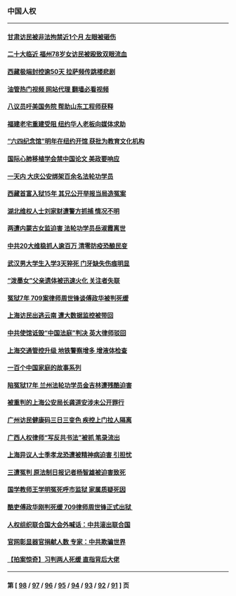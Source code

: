 ### 中国人权
---
#### [甘肃访民被非法拘禁近1个月 左眼被砸伤](../../pages/ncid278/n13836810.md?10020045) 
#### [二十大临近 福州78岁女访民被殴致双眼流血](../../pages/ncid278/n13836711.md?10020045) 
#### [西藏极端封控逾50天 拉萨频传跳楼悲剧](../../pages/ncid278/n13836551.md?10020045) 
#### [油管热门视频 网站代理 翻墙必看视频](http://209.222.30.114:81/youtube.html?10020045)
#### [八议员吁美国务院 帮助山东工程师获释](../../pages/ncid278/n13836379.md?10020045) 
#### [福建老宅重建受阻 纽约华人老板向媒体求助](../../pages/ncid278/n13835942.md?10020045) 
#### [“六四纪念馆”明年在纽约开馆 获批为教育文化机构](../../pages/ncid278/n13835932.md?10020045) 
#### [国际心肺移植学会禁中国论文 美政要响应](../../pages/ncid278/n13835695.md?10020045) 
#### [一天内 大庆公安绑架百余名法轮功学员](../../pages/ncid278/n13835359.md?10020045) 
#### [西藏首富入狱15年 其兄公开举报当局造冤案](../../pages/ncid278/n13835530.md?10020045) 
#### [湖北维权人士刘家财遭警方抓捕 情况不明](../../pages/ncid278/n13835630.md?10020045) 
#### [两遭内蒙古女监迫害 法轮功学员岳淑霞离世](../../pages/ncid278/n13834576.md?10020045) 
#### [中共20大维稳抓人逾百万 清零防疫恐酿民变](../../pages/ncid278/n13834610.md?10020045) 
#### [武汉男大学生入学3天猝死 门牙缺失伤痕明显](../../pages/ncid278/n13834441.md?10020045) 
#### [“泼墨女”父亲遗体被迅速火化 关注者失联](../../pages/ncid278/n13834141.md?10020045) 
#### [冤狱7年 709案律师周世锋谈傅政华被判死缓](../../pages/ncid278/n13834019.md?10020045) 
#### [上海访民出逃云南 遭大数据监控被带回](../../pages/ncid278/n13834069.md?10020045) 
#### [中共使馆诋毁“中国法庭”判决 英大律师驳回](../../pages/ncid278/n13833945.md?10020045) 
#### [上海交通管控升级 地铁警察增多 增液体检查](../../pages/ncid278/n13833610.md?10020045) 
#### [一百个中国家庭的故事系列](../../pages/ncid278/n13833308.md?10020045) 
#### [陷冤狱17年 兰州法轮功学员金吉林遭残酷迫害](../../pages/ncid278/n13832422.md?10020045) 
#### [被重判的上海公安局长龚道安涉未公开罪行](../../pages/ncid278/n13831922.md?10020045) 
#### [广州访民健康码三日三变色 疾控上门拉人隔离](../../pages/ncid278/n13832404.md?10020045) 
#### [广西人权律师“写反共书法”被抓 笔录流出](../../pages/ncid278/n13832265.md?10020045) 
#### [上海异议人士季孝龙恐遭被精神病迫害 引担忧](../../pages/ncid278/n13831968.md?10020045) 
#### [三遭冤判 原法制日报记者杨智雄被迫害致死](../../pages/ncid278/n13830419.md?10020045) 
#### [国学教师王学明冤死呼市监狱 家属质疑死因](../../pages/ncid278/n13831866.md?10020045) 
#### [酷吏傅政华刚判死缓 709律师周世锋正式出狱 ](../../pages/ncid278/n13831911.md?10020045) 
#### [人权组织联合国大会外喊话：中共滚出联合国](../../pages/ncid278/n13831715.md?10020045) 
#### [官网彰显器官捐献人数 专家：中共欺骗世界](../../pages/ncid278/n13831538.md?10020045) 
#### [【拍案惊奇】习判两人死缓 直指背后大佬](../../pages/ncid278/n13831371.md?10020045) 

---
#### 第 [ [98](./98.md?10020045) / [97](./97.md?10020045) / [96](./96.md?10020045) / [95](./95.md?10020045) / [94](./94.md?10020045) / [93](./93.md?10020045) / [92](./92.md?10020045) / [91](./91.md?10020045) ] 页
